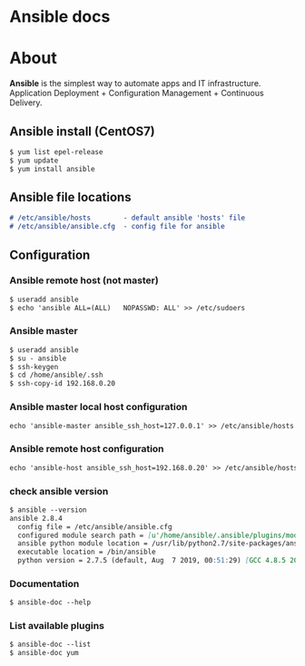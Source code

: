 # Ansible docs
# About 
**Ansible** is the simplest way to automate apps and IT infrastructure. Application Deployment + Configuration Management + Continuous Delivery.

## Ansible install (CentOS7)
```markdown
$ yum list epel-release
$ yum update
$ yum install ansible
```

## Ansible file locations
```markdown
# /etc/ansible/hosts 		- default ansible 'hosts' file
# /etc/ansible/ansible.cfg 	- config file for ansible
```

## Configuration
### Ansible remote host (not master) ### 
```markdown
$ useradd ansible
$ echo 'ansible	ALL=(ALL)	NOPASSWD: ALL' >> /etc/sudoers
```

### Ansible master ###
```markdown
$ useradd ansible
$ su - ansible
$ ssh-keygen
$ cd /home/ansible/.ssh
$ ssh-copy-id 192.168.0.20
```

### Ansible master local host configuration
```markdown
echo 'ansible-master ansible_ssh_host=127.0.0.1' >> /etc/ansible/hosts
```

### Ansible remote host configuration
```markdown
echo 'ansible-host ansible_ssh_host=192.168.0.20' >> /etc/ansible/hosts
```

### check ansible version
```markdown
$ ansible --version
ansible 2.8.4
  config file = /etc/ansible/ansible.cfg
  configured module search path = [u'/home/ansible/.ansible/plugins/modules', u'/usr/share/ansible/plugins/modules']
  ansible python module location = /usr/lib/python2.7/site-packages/ansible
  executable location = /bin/ansible
  python version = 2.7.5 (default, Aug  7 2019, 00:51:29) [GCC 4.8.5 20150623 (Red Hat 4.8.5-39)]
```

### Documentation
```markdown
$ ansible-doc --help
```

### List available plugins
```markdown
$ ansible-doc --list
$ ansible-doc yum
```
